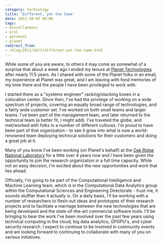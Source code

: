 ```yaml
---
category: technology
title: 'Different, yet the Same'
date: 2011-10-03 00:00
tags:
- miscellaneous
- ornl
- personal
- planet
redirect_from:
- /blog/2011/10/3/different-yet-the-same.html
---
```

While some of you are aware, to others it may come as somewhat of a surprise that about a week ago I ended my tenure at [Planet Technologies](http://go-planet.com/) after nearly 11.5 years. As I shared with some of the Planet folks in an email, my experience at Planet was great, and I am leaving with fond memories of my time there and the people I have been privileged to work with.

I started there as a "systems engineer" racking/stacking boxes in a colocation center. Since then, I've had the privilege of working on a wide spectrum of projects, covering an equally broad range of technologies, and a fairly wide customer set. I've worked on both small teams and larger teams. I've been part of the management team, and later returned to the technical team (a better fit, I might add). I've traveled the globe, and met/worked with folks in a number of different cultures. I'm proud to have been part of that organization - to see it grow into what is now a world-renowned team deploying technical solutions for their customers and doing a great job at it.

Many of you know I've been working (on Planet's behalf) at the [Oak Ridge National Laboratory](http://ornl.gov/) for a little over 4 years now and I have been given the opportunity to join the research organization in a full time capacity. While not an easy decision, I'm excited about the new opportunities and work that lies ahead.

Officially, I'm going to be part of the Computational Intelligence and Machine Learning team, which is in the Computational Data Analytics group within the Computational Sciences and Engineering Directorate - trust me, it sounds stuffier than it actually is. On a daily basis, I'll be working with a number of researchers to flesh-out ideas and prototypes of their research projects and to facilitate a marriage between the new technologies that are being developed and the state-of-the-art commercial software tools. I'll be bringing to bear the work I've been involved over the past few years using technical computing in the cloud, big data analytics, GPGPU's, and cyber security research. I expect to continue to be involved in community events and am looking forward to continuing to collaborate with many of you on various initiatives.
